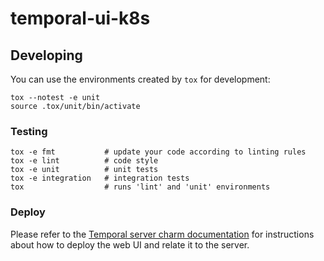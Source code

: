 # temporal-ui-k8s

## Developing

You can use the environments created by `tox` for development:

```shell
tox --notest -e unit
source .tox/unit/bin/activate
```

### Testing

```shell
tox -e fmt           # update your code according to linting rules
tox -e lint          # code style
tox -e unit          # unit tests
tox -e integration   # integration tests
tox                  # runs 'lint' and 'unit' environments
```

### Deploy

Please refer to the
[Temporal server charm documentation](https://github.com/canonical/temporal-k8s-operator/blob/main/CONTRIBUTING.md)
for instructions about how to deploy the web UI and relate it to the server.

